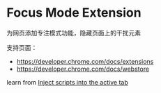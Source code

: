 # Focus Mode Extension

为网页添加专注模式功能，隐藏页面上的干扰元素

支持页面：
+ https://developer.chrome.com/docs/extensions
+ https://developer.chrome.com/docs/webstore

learn from [Inject scripts into the active tab](https://developer.chrome.com/docs/extensions/get-started/tutorial/scripts-activetab)